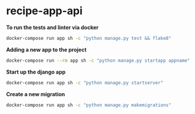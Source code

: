 # recipe-app-api

**To run the tests and linter via docker**

```bash
docker-compose run app sh -c "python manage.py test && flake8"
```

**Adding a new app to the project**

```bash
docker-compose run --rm app sh -c "python manage.py startapp appname"
```

**Start up the django app**

```bash
docker-compose run app sh -c "python manage.py startserver"
```

**Create a new migration**

```bash
docker-compose run app sh -c "python manage.py makemigrations"
```
